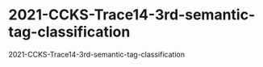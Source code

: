 # 2021-CCKS-Trace14-3rd-semantic-tag-classification
2021-CCKS-Trace14-3rd-semantic-tag-classification
